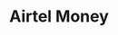 ---
title: Airtel Money
link: https://www.airtel.co.rw/airtel_money
logo: /assets/i/logos/airtel-money.jpg
tags: ["Mobile Money"]
categories: local
currency: RWF
---